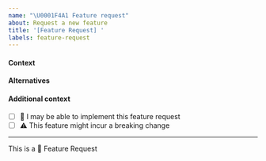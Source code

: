 ```yaml
---
name: "\U0001F4A1 Feature request"
about: Request a new feature
title: '[Feature Request] '
labels: feature-request
---
```

<!-- short description of the feature you are proposing: -->

#### Context
<!-- What are you trying to do and how would you want to do it differently? Is it something you currently cannot do?  -->

#### Alternatives

<!-- Can you achieve the same result doing it in an alternative way? Is the alternative considerable? -->


#### Additional context
<!--
e.g. Related issues, suggestions on how to fix,
links for us to have context, eg. associated pull-request, stackoverflow, gitter, etc

Add any other context or screenshots about the feature request here.
-->


* [ ] :wave: I may be able to implement this feature request
* [ ] :warning: This feature might incur a breaking change

---

This is a :rocket: Feature Request
